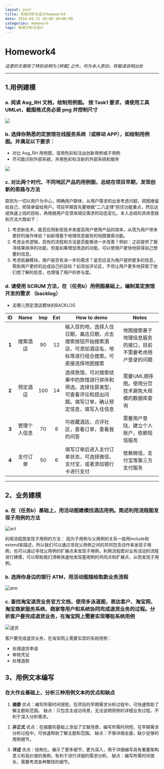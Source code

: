 ```yaml
---
layout: post
title: 系统分析与设计Homework4
date: 2018-04-22 20:00:10+00:00
categories: Homework
tags: 系统分析与设计
---
```


# Homework4

*这里的文章除了特别说明为 [转载] 之外，均为本人原创，转载请说明出处*

----------

## 1.用例建模
### a. 阅读 Asg_RH 文档，绘制用例图。 按 Task1 要求，请使用工具 UMLet，截图格式务必是 png 并控制尺寸
![](https://github.com/Dxiaocai666/test/raw/master/task1.png)

### b. 选择你熟悉的定旅馆在线服务系统（或移动 APP），如绘制用例图。并满足以下要求：
- 对比 Asg_RH 用例图，请用色彩标注出创新用例或子用例
- 尽可能识别外部系统，并用色彩标注新的外部系统和服务

![](https://github.com/Dxiaocai666/test/raw/master/Qunar.png)

### c. 对比两个时代、不同地区产品的用例图，总结在项目早期，发现创新的思路与方法
原则为一切以用户为中心，明确用户群体，从用户需求的出发考虑问题，把困难留给自己，把简单留给用户。项目早期首先要根据“二八定律”抓住功能重点，然后达成快速上线的目标，再根据用户反馈来顺应需求的动态变化。本人总结的具体思路和方法大致如下：
1. 考虑新技术，能否应用新型技术来提高用户使用产品的效率，从而为用户带来更好的操作体验？如新增基于地理信息服务的地图搜索功能。
2. 考虑业务逻辑，现有的流程和方法是否能够进一步改善？例如：之前提供了搜寻结果排序的功能，但是如果增加筛选的功能，可以使用户更快地获得自己想要的信息。
3. 考虑拓展模块，用户是否有进一步的需求？是否应该为用户提供更多的信息，帮助用户更好的达成自己的目标？如添加评论区，不但让用户更多地获取了他们想了解的信息，也增强了用户的参与度。

### d. 请使用 SCRUM 方法，在（任务b）用例图基础上，编制某定旅馆开发的需求 （backlog）

- 去哪儿预定酒店模块的BACKLOG

| ID | Name | Imp | Est | How to demo | Notes |
| :--: | :--: | :--: | :--: | ----------- | ------------ |
| **1** | 搜索酒店 | 90 | 12 | 输入目的地，选择入住日期，离店日期，点击搜索按钮开始搜索酒店，可添加酒店名，地标等进行组合搜索。可直接选择地图搜索 | 地图搜索基于地理信息服务的接口，目前不需要考虑用户登录的问题 |
| **2** | 预定酒店 | 100 | 14 | 选择旅馆，可对搜索结果中的旅馆进行排序和筛选。选择住房类型，可查看评论和提出问题。填写订单，确认预定信息，填写入住信息 | 需要UML顺序图。使用分页技术避免大规模的数据库查询 |
| **3** | 管理个人信息 | 70 | 8 | 可收藏酒店，点评社区，查看订单，查看我的问答 | 需要用户登陆，建立个人账户，依赖短信服务 |
| **4** | 支付订单 | 50 | 6 | 填写订单后进入支付订单状态，可选择微信，支付宝，或者添加银行卡进行支付 | 依赖微信，支付宝等第三方支付服务 |


----------

## 2、业务建模

### a. 在（任务b）基础上，用活动图建模找酒店用例。简述利用流程图发现子用例的方法
![act](https://github.com/Dxiaocai666/test/raw/master/Qunar-act.png)

利用流程图发现子用例的方法：
因为子用例与父用例的关系一般用include和extend来描述，所以我们可以通过寻找父用例之间的共同包含动作来发现子用例，也可以通过寻找父用例的扩展点来发现子用例。利用流程图对业务活动的流程进行建模，可以帮助我们清晰快速地发现基用例的共同点和扩展点，从而发现子用例。

### b. 选择你身边的银行 ATM，用活动图描绘取款业务流程
![atm](https://github.com/Dxiaocai666/test/raw/master/ATM.png)

### c. 查找淘宝退货业务官方文档，使用多泳道图，表达客户、淘宝网、淘宝商家服务系统、商家等用户和系统协同完成退货业务的过程。分析客户要完成退货业务，在淘宝网上需要实现哪些系统用例
![退货](https://github.com/Dxiaocai666/test/raw/master/Taobao.png)

客户要完成退货业务，在淘宝网上需要实现的系统用例：

 - 处理退货申请
 - 审核凭证
 - 处理退款

## 3、用例文本编写

### 在大作业基础上，分析三种用例文本的优点和缺点
1. **摘要**
优点：编写所需时间很短，在项目的早期需求分析过程中，可快速帮助了解主题和范围。
缺点：只包含主成功场景，无法说明用例的详细业务过程，不利于深入分析需求。

2. **非正式**
优点：在摘要的基础上添加了交替场景，编写所需时间短，在早期需求分析过程中，可快速帮助了解主题和范围。
缺点：不够详细全面，缺少足够的用例细节。

3. **详述**
优点：结构化，展示了更多细节，更为深入，用于详细编写具有重要架构意义和高价值的用例，有利于进行详细的需求分析。
缺点：编写所需时间很长，需要考虑各种繁琐的细节。
